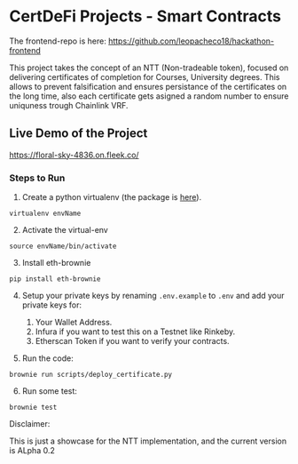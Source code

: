 # CertDeFi Projects - Smart Contracts

The frontend-repo is here: https://github.com/leopacheco18/hackathon-frontend

This project takes the concept of an NTT (Non-tradeable token), focused on delivering certificates of completion for Courses, University degrees.
This allows to prevent falsification and ensures persistance of the certificates on the long time, also each certificate gets asigned a random number to ensure uniquness trough Chainlink VRF.



## Live Demo of the Project

https://floral-sky-4836.on.fleek.co/

### Steps to Run

1. Create a python virtualenv (the package is [here](https://pypi.org/project/virtualenv/)).

`virtualenv envName`

2. Activate the virtual-env
   
`source envName/bin/activate`

3. Install eth-brownie

`pip install eth-brownie` 

4. Setup your private keys by renaming `.env.example` to `.env` and add your private keys for:
   1. Your Wallet Address.
   2. Infura if you want to test this on a Testnet like Rinkeby.
   3. Etherscan Token if you want to verify your contracts.

5. Run the code:

 `brownie run scripts/deploy_certificate.py`

6. Run some test:

`brownie test`


Disclaimer:

This is just a showcase for the NTT implementation, and the current version is ALpha 0.2
